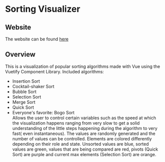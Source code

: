 
# Sorting Visualizer
## Website
The website can be found [here](https://vue-sorting-visualizer.netlify.app/)
## Overview
This is a visualization of popular sorting algorithms made with Vue using the Vuetify Component Library. 
Included algorithms: 
- Insertion Sort
- Cocktail-shaker Sort
- Bubble Sort
- Selection Sort
- Merge Sort
- Quick Sort
- Everyone's favorite: Bogo Sort  
Allows the user to control certain variables such as the speed at which the visualization happens ranging from very slow to get a solid understanding of the little steps happening during the algorithm to very fast( even instantaneous). The values are randomly generated and the number of values can be controlled. 
Elements are colored differently depending on their role and state. Unsorted values are blue, sorted values are green, values that are being compared are red, pivots (Quick Sort) are purple and current max elements (Selection Sort) are orange.
